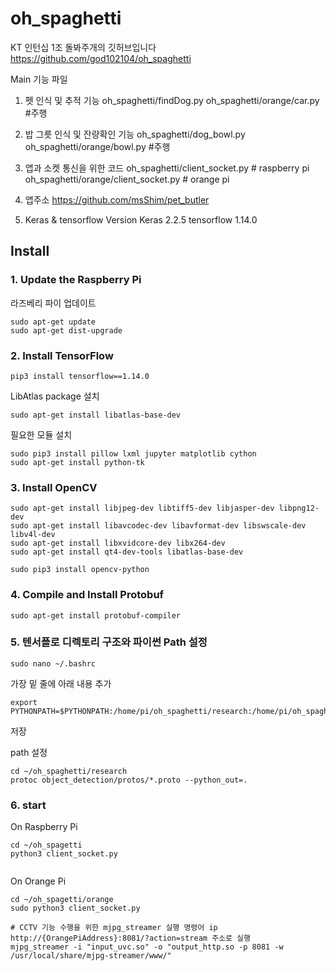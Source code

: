 # oh_spaghetti

KT 인턴십 1조 돌봐주개의 깃허브입니다
https://github.com/god102104/oh_spaghetti

Main 기능 파일
1. 펫 인식 및 추적 기능
oh_spaghetti/findDog.py
oh_spaghetti/orange/car.py  #주행

2. 밥 그릇 인식 및 잔량확인 기능
oh_spaghetti/dog_bowl.py
oh_spaghetti/orange/bowl.py #주행

3. 앱과 소켓 통신을 위한 코드
oh_spaghetti/client_socket.py  # raspberry pi
oh_spaghetti/orange/client_socket.py  # orange pi

4. 앱주소 
https://github.com/msShim/pet_butler

5. Keras & tensorflow Version
Keras 2.2.5
tensorflow 1.14.0


## Install
### 1. Update the Raspberry Pi
라즈베리 파이 업데이트
```
sudo apt-get update
sudo apt-get dist-upgrade
```

### 2. Install TensorFlow

```
pip3 install tensorflow==1.14.0
```
LibAtlas package 설치
```
sudo apt-get install libatlas-base-dev
```
필요한 모듈 설치
```
sudo pip3 install pillow lxml jupyter matplotlib cython
sudo apt-get install python-tk
```

### 3. Install OpenCV
```
sudo apt-get install libjpeg-dev libtiff5-dev libjasper-dev libpng12-dev
sudo apt-get install libavcodec-dev libavformat-dev libswscale-dev libv4l-dev
sudo apt-get install libxvidcore-dev libx264-dev
sudo apt-get install qt4-dev-tools libatlas-base-dev
```
```
sudo pip3 install opencv-python
```

### 4. Compile and Install Protobuf

```sudo apt-get install protobuf-compiler```

### 5. 텐서플로 디렉토리 구조와 파이썬 Path 설정
```
sudo nano ~/.bashrc
```
가장 밑 줄에 아래 내용 추가
```
export PYTHONPATH=$PYTHONPATH:/home/pi/oh_spaghetti/research:/home/pi/oh_spaghetti/research/slim
```
저장

path 설정
```
cd ~/oh_spaghetti/research
protoc object_detection/protos/*.proto --python_out=.
```

### 6. start

On Raspberry Pi
```
cd ~/oh_spagetti
python3 client_socket.py


```

On Orange Pi
```
cd ~/oh_spagetti/orange
sudo python3 client_socket.py

# CCTV 기능 수행을 위한 mjpg_streamer 실행 명령어 ip http://{OrangePiAddress}:8081/?action=stream 주소로 실행
mjpg_streamer -i "input_uvc.so" -o "output_http.so -p 8081 -w /usr/local/share/mjpg-streamer/www/"

```
